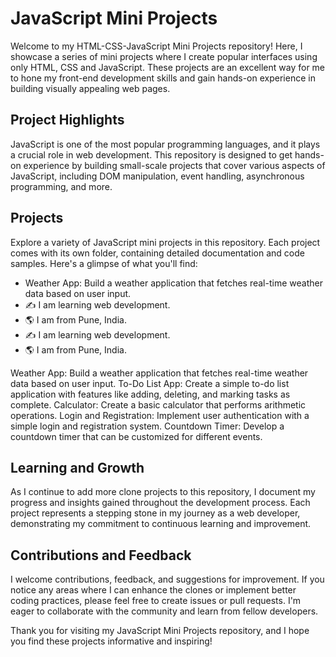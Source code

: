 <h1>JavaScript Mini Projects</h1>
Welcome to my HTML-CSS-JavaScript Mini Projects repository! Here, I showcase a series of mini projects where I create popular interfaces using only HTML, CSS and JavaScript. These projects are an excellent way for me to hone my front-end development skills and gain hands-on experience in building visually appealing web pages.

<h2>Project Highlights</h2>
JavaScript is one of the most popular programming languages, and it plays a crucial role in web development. This repository is designed to get hands-on experience by building small-scale projects that cover various aspects of JavaScript, including DOM manipulation, event handling, asynchronous programming, and more.

<h2>Projects</h2>
Explore a variety of JavaScript mini projects in this repository. Each project comes with its own folder, containing detailed documentation and code samples. Here's a glimpse of what you'll find:

- Weather App: Build a weather application that fetches real-time weather data based on user input.
- ✍ I am learning web development.
- 🌎 I am from Pune, India. 
- ✍ I am learning web development.
- 🌎 I am from Pune, India. 

Weather App: Build a weather application that fetches real-time weather data based on user input.
To-Do List App: Create a simple to-do list application with features like adding, deleting, and marking tasks as complete.
Calculator: Create a basic calculator that performs arithmetic operations.
Login and Registration: Implement user authentication with a simple login and registration system.
Countdown Timer: Develop a countdown timer that can be customized for different events.

<h2>Learning and Growth</h2>
As I continue to add more clone projects to this repository, I document my progress and insights gained throughout the development process. Each project represents a stepping stone in my journey as a web developer, demonstrating my commitment to continuous learning and improvement.

<h2>Contributions and Feedback</h2>
I welcome contributions, feedback, and suggestions for improvement. If you notice any areas where I can enhance the clones or implement better coding practices, please feel free to create issues or pull requests. I'm eager to collaborate with the community and learn from fellow developers.

Thank you for visiting my JavaScript Mini Projects repository, and I hope you find these projects informative and inspiring!
